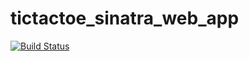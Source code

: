 # tictactoe_sinatra_web_app

[![Build Status](https://travis-ci.org/td-extreme/tictactoe_sinatra_web_app.svg?branch=master)](https://travis-ci.org/td-extreme/tictactoe_sinatra_web_app)
